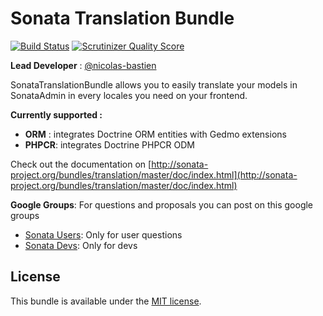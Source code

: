 Sonata Translation Bundle
=========================

[![Build Status](https://secure.travis-ci.org/sonata-project/SonataTranslationBundle.png)](https://secure.travis-ci.org/#!/sonata-project/SonataTranslationBundle)
[![Scrutinizer Quality Score](https://scrutinizer-ci.com/g/sonata-project/SonataTranslationBundle/badges/quality-score.png?s=8c564406d2112cb7179c5faf56a3bcdc42f0cf59)](https://scrutinizer-ci.com/g/sonata-project/SonataTranslationBundle/)

**Lead Developer** : [@nicolas-bastien](https://github.com/nicolas-bastien)

SonataTranslationBundle allows you to easily translate your models in SonataAdmin in every locales you need on your frontend.

**Currently supported :**

* **ORM** : integrates Doctrine ORM entities with Gedmo extensions
* **PHPCR**: integrates Doctrine PHPCR ODM

Check out the documentation on [http://sonata-project.org/bundles/translation/master/doc/index.html](http://sonata-project.org/bundles/translation/master/doc/index.html)

**Google Groups**: For questions and proposals you can post on this google groups

* [Sonata Users](https://groups.google.com/group/sonata-users): Only for user questions
* [Sonata Devs](https://groups.google.com/group/sonata-devs): Only for devs

License
-------

This bundle is available under the [MIT license](Resources/meta/LICENSE).
